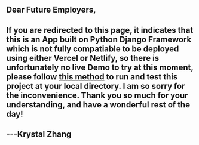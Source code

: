 ## Dear Future Employers, 
## If you are redirected to this page, it indicates that this is an App built on Python Django Framework which is not fully compatiable to be deployed using either Vercel or Netlify, so there is unfortunately no live Demo to try at this moment, please follow [this method](https://github.com/KrystalZhang612/KrystalZhang-MySocial-App#method-to-run--test-the-project-locally) to run and test this project at your local directory. I am so sorry for the inconvenience. Thank you so much for your understanding, and have a wonderful rest of the day!
## ---Krystal Zhang
